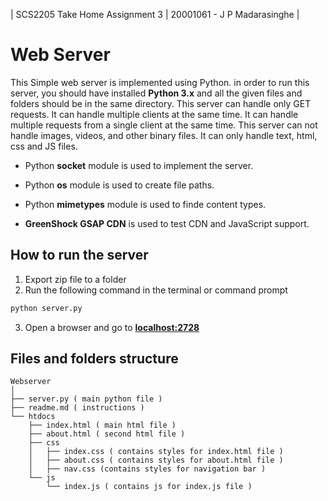 | SCS2205 Take Home Assignment 3 |  20001061 - J P Madarasinghe |
# **Web Server**

This Simple web server is implemented using Python. in order to run this server, you should have installed **Python 3.x** and all the given files and folders should be in the same directory.
This server can handle only GET requests. It can handle multiple clients at the same time. It can handle multiple requests from a single client at the same time.
This server can not handle images, videos, and other binary files. It can only handle text, html, css and JS files.

- Python **socket** module is used to implement the server.

- Python **os** module is used to create file paths.

- Python **mimetypes** module is used to finde content types.

- **GreenShock GSAP CDN** is used to test CDN and JavaScript support.

## **How to run the server**
1. Export zip file to a folder
2. Run the following command in the terminal or command prompt
```bash
python server.py
```
3. Open a browser and go to [**localhost:2728**](http:/localhost:2728)



## **Files and folders structure**

```
Webserver
│
├── server.py ( main python file )
├── readme.md ( instructions )
└── htdocs
    ├── index.html ( main html file )
    ├── about.html ( second html file )
    ├── css
    │   ├── index.css ( contains styles for index.html file )
    │   ├── about.css ( contains styles for about.html file )
    │   ├── nav.css (contains styles for navigation bar )     
    └── js
        └── index.js ( contains js for index.js file )

```

